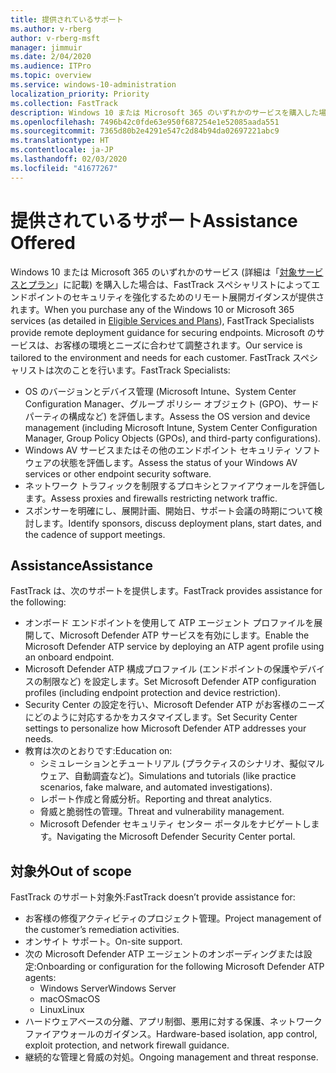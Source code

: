 ```yaml
---
title: 提供されているサポート
ms.author: v-rberg
author: v-rberg-msft
manager: jimmuir
ms.date: 2/04/2020
ms.audience: ITPro
ms.topic: overview
ms.service: windows-10-administration
localization_priority: Priority
ms.collection: FastTrack
description: Windows 10 または Microsoft 365 のいずれかのサービスを購入した場合は、FastTrack スペシャリストによってエンドポイントのセキュリティを強化するためのリモート展開ガイダンスが提供されます。 Microsoft のサービスは、お客様の環境とニーズに合わせて調整されます。
ms.openlocfilehash: 7496b42c0fde63e950f687254e1e52085aada551
ms.sourcegitcommit: 7365d80b2e4291e547c2d84b94da02697221abc9
ms.translationtype: HT
ms.contentlocale: ja-JP
ms.lasthandoff: 02/03/2020
ms.locfileid: "41677267"
---
```

# <a name="assistance-offered"></a><span data-ttu-id="b0ac9-104">提供されているサポート</span><span class="sxs-lookup"><span data-stu-id="b0ac9-104">Assistance Offered</span></span>  

<span data-ttu-id="b0ac9-105">Windows 10 または Microsoft 365 のいずれかのサービス (詳細は「[対象サービスとプラン](M365-eligible-services-and-plans.md)」に記載) を購入した場合は、FastTrack スペシャリストによってエンドポイントのセキュリティを強化するためのリモート展開ガイダンスが提供されます。</span><span class="sxs-lookup"><span data-stu-id="b0ac9-105">When you purchase any of the Windows 10 or Microsoft 365 services (as detailed in [Eligible Services and Plans](M365-eligible-services-and-plans.md)), FastTrack Specialists provide remote deployment guidance for securing endpoints.</span></span> <span data-ttu-id="b0ac9-106">Microsoft のサービスは、お客様の環境とニーズに合わせて調整されます。</span><span class="sxs-lookup"><span data-stu-id="b0ac9-106">Our service is tailored to the environment and needs for each customer.</span></span> <span data-ttu-id="b0ac9-107">FastTrack スペシャリストは次のことを行います。</span><span class="sxs-lookup"><span data-stu-id="b0ac9-107">FastTrack Specialists:</span></span>
- <span data-ttu-id="b0ac9-108">OS のバージョンとデバイス管理 (Microsoft Intune、System Center Configuration Manager、グループ ポリシー オブジェクト (GPO)、サード パーティの構成など) を評価します。</span><span class="sxs-lookup"><span data-stu-id="b0ac9-108">Assess the OS version and device management (including Microsoft Intune, System Center Configuration Manager, Group Policy Objects (GPOs), and third-party configurations).</span></span>
- <span data-ttu-id="b0ac9-109">Windows AV サービスまたはその他のエンドポイント セキュリティ ソフトウェアの状態を評価します。</span><span class="sxs-lookup"><span data-stu-id="b0ac9-109">Assess the status of your Windows AV services or other endpoint security software.</span></span>
- <span data-ttu-id="b0ac9-110">ネットワーク トラフィックを制限するプロキシとファイアウォールを評価します。</span><span class="sxs-lookup"><span data-stu-id="b0ac9-110">Assess proxies and firewalls restricting network traffic.</span></span>
- <span data-ttu-id="b0ac9-111">スポンサーを明確にし、展開計画、開始日、サポート会議の時期について検討します。</span><span class="sxs-lookup"><span data-stu-id="b0ac9-111">Identify sponsors, discuss deployment plans, start dates, and the cadence of support meetings.</span></span>

## <a name="assistance"></a><span data-ttu-id="b0ac9-112">Assistance</span><span class="sxs-lookup"><span data-stu-id="b0ac9-112">Assistance</span></span>

<span data-ttu-id="b0ac9-113">FastTrack は、次のサポートを提供します。</span><span class="sxs-lookup"><span data-stu-id="b0ac9-113">FastTrack provides assistance for the following:</span></span>
- <span data-ttu-id="b0ac9-114">オンボード エンドポイントを使用して ATP エージェント プロファイルを展開して、Microsoft Defender ATP サービスを有効にします。</span><span class="sxs-lookup"><span data-stu-id="b0ac9-114">Enable the Microsoft Defender ATP service by deploying an ATP agent profile using an onboard endpoint.</span></span>
- <span data-ttu-id="b0ac9-115">Microsoft Defender ATP 構成プロファイル (エンドポイントの保護やデバイスの制限など) を設定します。</span><span class="sxs-lookup"><span data-stu-id="b0ac9-115">Set Microsoft Defender ATP configuration profiles (including endpoint protection and device restriction).</span></span>
- <span data-ttu-id="b0ac9-116">Security Center の設定を行い、Microsoft Defender ATP がお客様のニーズにどのように対応するかをカスタマイズします。</span><span class="sxs-lookup"><span data-stu-id="b0ac9-116">Set Security Center settings to personalize how Microsoft Defender ATP addresses your needs.</span></span>
- <span data-ttu-id="b0ac9-117">教育は次のとおりです:</span><span class="sxs-lookup"><span data-stu-id="b0ac9-117">Education on:</span></span>
    - <span data-ttu-id="b0ac9-118">シミュレーションとチュートリアル (プラクティスのシナリオ、擬似マルウェア、自動調査など)。</span><span class="sxs-lookup"><span data-stu-id="b0ac9-118">Simulations and tutorials (like practice scenarios, fake malware, and automated investigations).</span></span>
    - <span data-ttu-id="b0ac9-119">レポート作成と脅威分析。</span><span class="sxs-lookup"><span data-stu-id="b0ac9-119">Reporting and threat analytics.</span></span>
    - <span data-ttu-id="b0ac9-120">脅威と脆弱性の管理。</span><span class="sxs-lookup"><span data-stu-id="b0ac9-120">Threat and vulnerability management.</span></span>
    - <span data-ttu-id="b0ac9-121">Microsoft Defender セキュリティ センター ポータルをナビゲートします。</span><span class="sxs-lookup"><span data-stu-id="b0ac9-121">Navigating the Microsoft Defender Security Center portal.</span></span>

## <a name="out-of-scope"></a><span data-ttu-id="b0ac9-122">対象外</span><span class="sxs-lookup"><span data-stu-id="b0ac9-122">Out of scope</span></span>

<span data-ttu-id="b0ac9-123">FastTrack のサポート対象外:</span><span class="sxs-lookup"><span data-stu-id="b0ac9-123">FastTrack doesn’t provide assistance for:</span></span>
- <span data-ttu-id="b0ac9-124">お客様の修復アクティビティのプロジェクト管理。</span><span class="sxs-lookup"><span data-stu-id="b0ac9-124">Project management of the customer’s remediation activities.</span></span>
- <span data-ttu-id="b0ac9-125">オンサイト サポート。</span><span class="sxs-lookup"><span data-stu-id="b0ac9-125">On-site support.</span></span>
- <span data-ttu-id="b0ac9-126">次の Microsoft Defender ATP エージェントのオンボーディングまたは設定:</span><span class="sxs-lookup"><span data-stu-id="b0ac9-126">Onboarding or configuration for the following Microsoft Defender ATP agents:</span></span>
   - <span data-ttu-id="b0ac9-127">Windows Server</span><span class="sxs-lookup"><span data-stu-id="b0ac9-127">Windows Server</span></span>
   - <span data-ttu-id="b0ac9-128">macOS</span><span class="sxs-lookup"><span data-stu-id="b0ac9-128">macOS</span></span>
   - <span data-ttu-id="b0ac9-129">Linux</span><span class="sxs-lookup"><span data-stu-id="b0ac9-129">Linux</span></span>
- <span data-ttu-id="b0ac9-130">ハードウェアベースの分離、アプリ制御、悪用に対する保護、ネットワーク ファイアウォールのガイダンス。</span><span class="sxs-lookup"><span data-stu-id="b0ac9-130">Hardware-based isolation, app control, exploit protection, and network firewall guidance.</span></span>
- <span data-ttu-id="b0ac9-131">継続的な管理と脅威の対処。</span><span class="sxs-lookup"><span data-stu-id="b0ac9-131">Ongoing management and threat response.</span></span>


